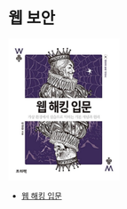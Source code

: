 # 웹 보안

<img src="img/WebHackingBasic.jpg" width="200" style="border: 3 solid black">

* [웹 해킹 입문](https://github.com/waeandway/TIL/blob/master/Web-Security/WebHackingBasic/WebHackingBasic.md)
